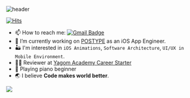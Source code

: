 ![header](https://capsule-render.vercel.app/api?type=waving&color=10:FFFFB7,120:BFFF8A&height=200&section=header&text=DelmaSong😃&fontSize=60&animation=fadeIn&fontAlign=30&fontColor=ffffff)

[![Hits](https://hits.seeyoufarm.com/api/count/incr/badge.svg?url=https%3A%2F%2Fgithub.com%2FdelmaSong)](https://hits.seeyoufarm.com)

<!-- 🏔 I'm currently learning `iOS Animations`, `RxSwift`, `ReactorKit` -->

- 📫 How to reach me: [![Gmail Badge](https://img.shields.io/badge/Gmail-d14836?style=flat-square&logo=Gmail&logoColor=white&link=mailto:sdy2856@gmail.com)](mailto:sdy2856@gmail.com)
- 🔭 I’m currently working on [POSTYPE](https://www.postype.com) as an iOS App Engineer.
- 🏜 I'm interested in `iOS Animations`, `Software Architecture`, `UI/UX in Mobile Environment`.
- 🤼‍♀️ Reviewer at [Yagom Academy Career Starter](https://www.yagom-academy.kr/camp/career-starter)
- 🎹 Playing piano beginner
- 🌏 I believe **Code makes world better**.

[![](https://github-readme-stats.vercel.app/api?username=delmaSong&theme=gruvbox&show_icons=true&hide=contribs) ](https://github.com/anuraghazra/github-readme-stats)

